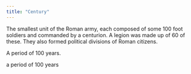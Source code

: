 ```yaml
---
title: "Century"
---
```

The smallest unit of the Roman army, each composed of some 100 foot soldiers and commanded by a centurion. A legion was made up of 60 of these. They also formed political divisions of Roman citizens.

A period of 100 years.

a period of 100 years

